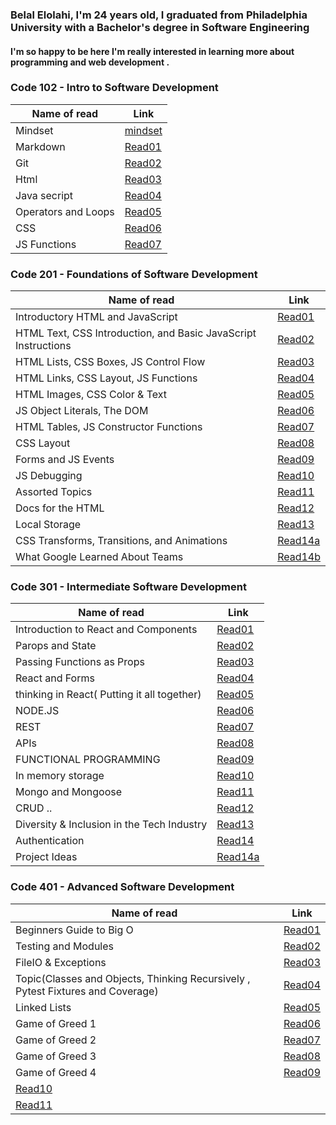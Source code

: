 ### Belal Elolahi, I'm 24 years old, I graduated from Philadelphia University with a Bachelor's degree in Software Engineering 
#### I'm so happy to be here  I'm really interested in learning more about programming and web development .



### Code 102 - Intro to Software Development

Name of read | Link
------------ | -------------
Mindset | [mindset](https://belalelolahi.github.io/Reading-Notes/Mindset)
Markdown | [Read01](https://belalelolahi.github.io/Reading-Notes/Read:01)
Git |  [Read02](https://belalelolahi.github.io/Reading-Notes/Read:02)
Html |  [Read03](https://belalelolahi.github.io/Reading-Notes/Read:03)
Java secript |  [Read04](https://belalelolahi.github.io/Reading-Notes/Read:04)
 Operators and Loops |  [Read05](https://belalelolahi.github.io/Reading-Notes/Read:05)
CSS |  [Read06](https://belalelolahi.github.io/Reading-Notes/Read:06) 
JS Functions |  [Read07](https://belalelolahi.github.io/Reading-Notes/Read:07)




### Code 201 - Foundations of Software Development

Name of read | Link
------------ | -------------
Introductory HTML and JavaScript | [Read01](https://belalelolahi.github.io/Reading-Notes/Read:1)
HTML Text, CSS Introduction, and Basic JavaScript Instructions | [Read02](https://belalelolahi.github.io/Reading-Notes/Read:2)
HTML Lists, CSS Boxes, JS Control Flow| [Read03](https://belalelolahi.github.io/Reading-Notes/Read:3)
HTML Links, CSS Layout, JS Functions | [Read04](https://belalelolahi.github.io/Reading-Notes/Read:4)
HTML Images, CSS Color & Text | [Read05](https://belalelolahi.github.io/Reading-Notes/Read:5)
JS Object Literals, The DOM | [Read06](https://belalelolahi.github.io/Reading-Notes/Read:6)
HTML Tables, JS Constructor Functions | [Read07](https://belalelolahi.github.io/Reading-Notes/Read:7)
CSS Layout | [Read08](https://belalelolahi.github.io/Reading-Notes/Read:8)
Forms and JS Events | [Read09](https://belalelolahi.github.io/Reading-Notes/Read:9)
JS Debugging | [Read10](https://belalelolahi.github.io/Reading-Notes/Read:10)
Assorted Topics | [Read11](https://belalelolahi.github.io/Reading-Notes/Read:11)
Docs for the HTML | [Read12](https://belalelolahi.github.io/Reading-Notes/Read:12)
Local Storage | [Read13](https://belalelolahi.github.io/Reading-Notes/Read:13)
CSS Transforms, Transitions, and Animations  | [Read14a](https://belalelolahi.github.io/Reading-Notes/Read:14a)
What Google Learned About Teams | [Read14b](https://belalelolahi.github.io/Reading-Notes/Read:14b)



### Code 301 - Intermediate Software Development
Name of read | Link
------------ | -------------
Introduction to React and Components | [Read01](https://belalelolahi.github.io/Reading-Notes/Read301:1)
Parops and State | [Read02](https://belalelolahi.github.io/Reading-Notes/Read301:2)
Passing Functions as Props | [Read03](https://belalelolahi.github.io/Reading-Notes/Read301:3)
React and Forms | [Read04](https://belalelolahi.github.io/Reading-Notes/Read301:4)
thinking in React( Putting it all together)| [Read05](https://belalelolahi.github.io/Reading-Notes/Read301:5)
NODE.JS | [Read06](https://belalelolahi.github.io/Reading-Notes/Read301:6)
REST | [Read07](https://belalelolahi.github.io/Reading-Notes/Read301:7)
APIs | [Read08](https://belalelolahi.github.io/Reading-Notes/Read301:8)
FUNCTIONAL PROGRAMMING| [Read09](https://belalelolahi.github.io/Reading-Notes/Read301:9)
In memory storage| [Read10](https://belalelolahi.github.io/Reading-Notes/Read301:10)
Mongo and Mongoose | [Read11](https://belalelolahi.github.io/Reading-Notes/Read301:11)
CRUD ..| [Read12](https://belalelolahi.github.io/Reading-Notes/Read301:12)
Diversity & Inclusion in the Tech Industry| [Read13](https://belalelolahi.github.io/Reading-Notes/Read301:13)
Authentication| [Read14](https://belalelolahi.github.io/Reading-Notes/Read301:14)
Project Ideas | [Read14a](https://belalelolahi.github.io/Reading-Notes/Read301:14a)

###  Code 401 - Advanced Software Development
Name of read | Link
------------ | ------------- 
Beginners Guide to Big O | [Read01](https://belalelolahi.github.io/Reading-Notes/Read401:1)
Testing and Modules | [Read02](https://belalelolahi.github.io/Reading-Notes/Read401:2)
FileIO & Exceptions| [Read03](https://belalelolahi.github.io/Reading-Notes/Read401:3)
 Topic(Classes and Objects, Thinking Recursively , Pytest Fixtures and Coverage)| [Read04](https://belalelolahi.github.io/Reading-Notes/Read401:4)
Linked Lists| [Read05](https://belalelolahi.github.io/Reading-Notes/Read401:5)
 Game of Greed 1| [Read06](https://belalelolahi.github.io/Reading-Notes/Read401:6)
Game of Greed 2| [Read07](https://belalelolahi.github.io/Reading-Notes/Read401:7)
Game of Greed 3| [Read08](https://belalelolahi.github.io/Reading-Notes/Read401:8)
Game of Greed 4| [Read09](https://belalelolahi.github.io/Reading-Notes/Read401:9)
| [Read10](https://belalelolahi.github.io/Reading-Notes/Read401:10)
| [Read11](https://belalelolahi.github.io/Reading-Notes/Read401:11)














